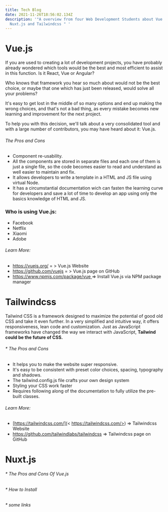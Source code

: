```yaml
---
title: Tech Blog
date: 2021-11-26T18:56:02.134Z
description: '"A overview from four Web Development Students about Vue.js,
  Nuxt.js and Tailwindcss " '
---
```

# **Vue.js**

If you are used to creating a lot of development projects, you have probably already wondered which tools would be the best and most efficient to assist in this function. Is it React, Vue or Angular?

Who knows that framework you hear so much about would not be the best choice, or maybe that one which has just been released,  would solve all your problems?

It's easy to get lost in the middle of so many options and end up making the wrong choices, and that's not a bad thing, as every mistake becomes new learning and improvement for the next project.

To help you with this decision, we'll talk about a very consolidated tool and with a large number of contributors, you may have heard about it: Vue.js.

###### The Pros and Cons

* Component re-usability.
* All the components are stored in separate files and each one of them is just a single file, so the code becomes easier to read and understand as well easier to maintain and fix.
* It allows developers to write a template in a HTML and  JS file using virtual Node.
* It has a circumstantial documentation wich can fasten the learning curve for developers and save a lot of time to develop an app using only the basics knowledge of HTML and JS.  

### Who is using Vue.js:

* Facebook
* Netflix
* Xiaomi
* Adobe

###### Learn More:

* <https://vuejs.org/>   = > Vue.js Website
* <https://github.com/vuejs>   = > Vue.js page on GitHub
* [https://www.npmjs.com/package/vue ](https://www.npmjs.com/package/vue)  => Install Vue.js via NPM package manager



# **Tailwindcss**



Tailwind CSS is a framework designed to maximize the potential of good old CSS and take it even further. In a very simplified and intuitive way, it offers responsiveness, lean code and customization. Just as JavaScript frameworks have changed the way we interact with JavaScript, **Tailwind could be the future of CSS.**

###### \* The Pros and Cons

* It helps you to make the website super responsive.
* It's easy to be consistent with preset color choices, spacing, typography and shadows.
* The tailwind.config.js file crafts your own design system
* Styling your CSS work faster
* Requires following along of the documentation to fully utilize the pre-built classes.



###### Learn More:

* [https://tailwindcss.com/](< https://tailwindcss.com/>)  => Tailwindcss Website
* <https://github.com/tailwindlabs/tailwindcss>  => Tailwindcss page on GitHub





# **Nuxt.js**

###### \* The Pros and Cons Of Vue.js

###### \* How to Install

###### \*  some links